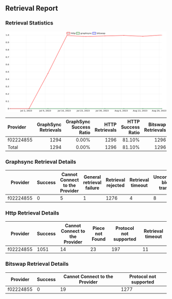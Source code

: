 ## Retrieval Report
### Retrieval Statistics
<img src="https://raw.githubusercontent.com/data-preservation-programs/filplus-checker-assets/main/filecoin-project/filecoin-plus-large-datasets/issues/1727/1692798486977.png"/>

| Provider  | GraphSync Retrievals | GraphSync Success Ratio | HTTP Retrievals | HTTP Success Ratio | Bitswap Retrievals | Bitswap Success Ratio |
| :-------- | -------------------: | ----------------------: | --------------: | -----------------: | -----------------: | --------------------: |
| f02224855 |                 1294 |                   0.00% |            1296 |             81.10% |               1296 |                 0.00% |
| Total     |                 1294 |                   0.00% |            1296 |             81.10% |               1296 |                 0.00% |

### Graphsync Retrieval Details
| Provider  | Success | Cannot Connect to the Provider | General retrieval failure | Retrieval rejected | Retrieval timeout | Unconfirmed block transfer |
| --------- | ------- | ------------------------------ | ------------------------- | ------------------ | ----------------- | -------------------------- |
| f02224855 | 0       | 5                              | 1                         | 1276               | 4                 | 8                          |

### Http Retrieval Details
| Provider  | Success | Cannot Connect to the Provider | Piece not Found | Protocol not supported | Retrieval timeout |
| --------- | ------- | ------------------------------ | --------------- | ---------------------- | ----------------- |
| f02224855 | 1051    | 14                             | 23              | 197                    | 11                |

### Bitswap Retrieval Details
| Provider  | Success | Cannot Connect to the Provider | Protocol not supported |
| --------- | ------- | ------------------------------ | ---------------------- |
| f02224855 | 0       | 19                             | 1277                   |

